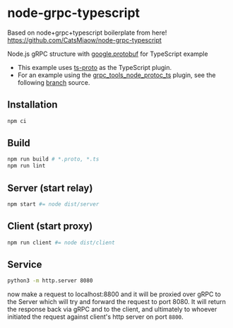 # node-grpc-typescript

Based on node+grpc+typescript boilerplate from here! https://github.com/CatsMiaow/node-grpc-typescript

Node.js gRPC structure with [google.protobuf](https://developers.google.com/protocol-buffers/docs/reference/google.protobuf) for TypeScript example

- This example uses [ts-proto](https://github.com/stephenh/ts-proto) as the TypeScript plugin.
- For an example using the [grpc_tools_node_protoc_ts](https://github.com/agreatfool/grpc_tools_node_protoc_ts) plugin, see the following [branch](https://github.com/CatsMiaow/node-grpc-typescript/tree/grpc_tools_node_protoc_ts) source.

## Installation

```sh
npm ci
```

## Build

```sh
npm run build # *.proto, *.ts
npm run lint
```

## Server (start relay)

```sh
npm start #= node dist/server
```

## Client (start proxy)

```sh
npm run client #= node dist/client
```

## Service

```sh
python3 -m http.server 8080
```

now make a request to localhost:8800 and it will be proxied over gRPC to the Server
which will try and forward the request to port 8080. It will return the response
back via gRPC and to the client, and ultimately to whoever initiated the request
against client's http server on port `8800`.
